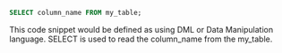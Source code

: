 ```sql
SELECT column_name FROM my_table;
```

This code snippet would be defined as using DML or Data Manipulation language. SELECT is used to read the column_name from the my_table.
